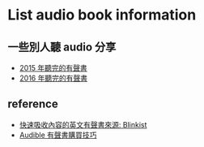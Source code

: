 # List audio book information

## 一些別人聽 audio 分享
  * [2015 年聽完的有聲書](https://tzangms.com/audiobooks-i-listened-in-2015/)
  * [2016 年聽完的有聲書](https://tzangms.com/audiobooks-i-listened-in-2016/)

## reference
  * [快速吸收內容的英文有聲書來源: Blinkist](https://tzangms.com/another-fast-absorb-audiobook-app-blinkist/)
  * [Audible 有聲書購買技巧](https://tzangms.com/audible-buying-technique/)

